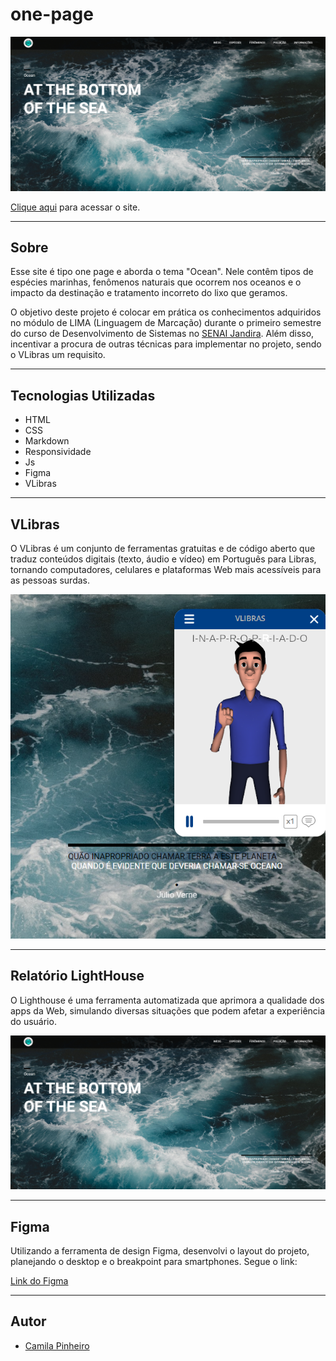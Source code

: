 # one-page

![](./img/captura-tela.png)

[Clique aqui](https://camilapinh3iro.github.io/one_page/) para acessar o site. 

---
## Sobre 
Esse site é tipo one page e aborda o tema "Ocean". Nele contêm tipos de espécies marinhas, fenômenos naturais que ocorrem nos oceanos e o impacto da destinação e tratamento incorreto do lixo que geramos.

O objetivo deste projeto é colocar em prática os conhecimentos adquiridos no módulo de LIMA (Linguagem de Marcação) durante o primeiro semestre do curso de Desenvolvimento de Sistemas no [SENAI Jandira](https://jandira.sp.senai.br/). Além disso, incentivar a procura de outras técnicas para implementar no projeto, sendo o VLibras um requisito.

---
## Tecnologias Utilizadas 
- HTML
- CSS
- Markdown
- Responsividade
- Js
- Figma
- VLibras

---
## VLibras
O VLibras é um conjunto de ferramentas gratuitas e de código aberto que traduz conteúdos digitais (texto, áudio e vídeo) em Português para Libras, tornando computadores, celulares e plataformas Web mais acessíveis para as pessoas surdas.

![](./img/captura-tela-vlibras.png)

---
## Relatório LightHouse
O Lighthouse é uma ferramenta automatizada que aprimora a qualidade dos apps da Web, simulando diversas situações que podem afetar a experiência do usuário.

![](./img/captura-tela.png)

---
## Figma
Utilizando a ferramenta de design Figma, desenvolvi o layout do projeto, planejando o desktop e o breakpoint para smartphones. 
Segue o link: 

[Link do Figma](https://www.figma.com/file/WAwSmu44wVoS0O2Bm60ZW3/Ocean?node-id=0%3A1&t=LTUnndAoIe2fdOVQ-0)

---
## Autor 
- [Camila Pinheiro](https://github.com/camilapinh3iro)
